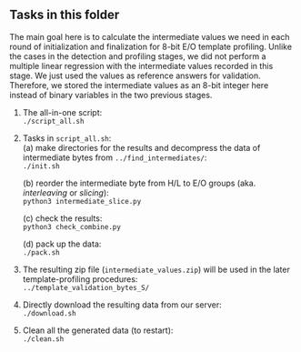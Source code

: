 ## Tasks in this folder

The main goal here is to calculate the intermediate values we need in each round of initialization and finalization for 8-bit E/O template profiling. Unlike the cases in the detection and profiling stages, we did not perform a multiple linear regression with the intermediate values recorded in this stage. We just used the values as reference answers for validation. Therefore, we stored the intermediate values as an 8-bit integer here instead of binary variables in the two previous stages.

1. The all-in-one script:  
	`./script_all.sh`  

2. Tasks in `script_all.sh`:  
	(a) make directories for the results and decompress the data of intermediate bytes from `../find_intermediates/`:  
		`./init.sh`  

	(b) reorder the intermediate byte from H/L to E/O groups (aka. _interleaving_ or _slicing_):  
		`python3 intermediate_slice.py`  

	(c) check the results:  
		`python3 check_combine.py`

	(d) pack up the data:  
		`./pack.sh`  

4. The resulting zip file (`intermediate_values.zip`) will be used in the later template-profiling procedures:  
	`../template_validation_bytes_S/`  

5. Directly download the resulting data from our server:  
	`./download.sh`  

6. Clean all the generated data (to restart):  
	`./clean.sh`  

 
